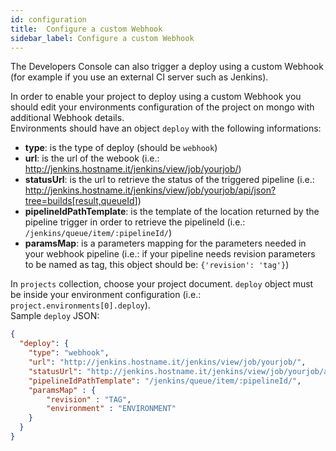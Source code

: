```yaml
---
id: configuration
title:  Configure a custom Webhook
sidebar_label: Configure a custom Webhook
---
```

The Developers Console can also trigger a deploy using a custom Webhook (for example if you use an external CI server such as Jenkins).

In order to enable your project to deploy using a custom Webhook you should edit your environments configuration of the project on mongo with additional Webhook details.  
Environments should have an object `deploy` with the following informations:  

* **type**: is the type of deploy (should be `webhook`)
* **url**: is the url of the webook (i.e.: <http://jenkins.hostname.it/jenkins/view/job/yourjob/>)
* **statusUrl**: is the url to retrieve the status of the triggered pipeline (i.e.: <http://jenkins.hostname.it/jenkins/view/job/yourjob/api/json?tree=builds[result,queueId>])
* **pipelineIdPathTemplate**: is the template of the location returned by the pipeline trigger in order to retrieve the pipelineId (i.e.: `/jenkins/queue/item/:pipelineId/`)
* **paramsMap**: is a parameters mapping for the parameters needed in your webhook pipeline (i.e.: if your pipeline needs revision parameters to be named as tag, this object should be: `{'revision': 'tag'}`)  

In `projects` collection, choose your project document. `deploy` object must be inside your environment configuration (i.e.: `project.environments[0].deploy`).  
Sample `deploy` JSON:  

```json
{
  "deploy": {
    "type": "webhook",
    "url": "http://jenkins.hostname.it/jenkins/view/job/yourjob/",
    "statusUrl": "http://jenkins.hostname.it/jenkins/view/job/yourjob/api/json?tree=builds[result,queueId]",
    "pipelineIdPathTemplate": "/jenkins/queue/item/:pipelineId/",
    "paramsMap" : {
        "revision" : "TAG",
        "environment" : "ENVIRONMENT"
    }
  }
}
```
